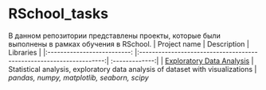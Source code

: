 # RSchool_tasks
В данном репозитории представлены проекты, которые были выполнены в рамках обучения в RSchool.
| Project name | Description | Libraries |
|:--------------------------: |:-------------------------------------------------------------------:| :-------------:|
| [Exploratory Data Analysis](https://github.com/MariaMyslivets/RSchool_tasks/blob/main/eda.ipynb) | Statistical analysis, exploratory data analysis of dataset with visualizations | *pandas,*  *numpy,* *matplotlib,* *seaborn,* *scipy* 
